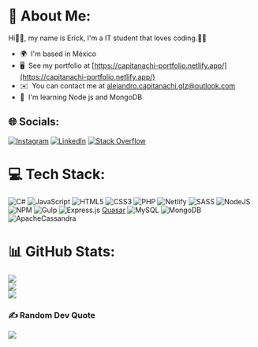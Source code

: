 # 💫 About Me: 
Hi👋🏻, my name is Erick, I'm a IT student that loves coding.👨‍💻


* 🌍  I'm based in México
* 🖥️  See my portfolio at [https://capitanachi-portfolio.netlify.app/](https://capitanachi-portfolio.netlify.app/)
* ✉️  You can contact me at [alejandro.capitanachi.glz@outlook.com](mailto:alejandro.capitanachi.glz@outlook.com)
* 🧠  I'm learning Node js and MongoDB


## 🌐 Socials:
[![Instagram](https://img.shields.io/badge/Instagram-%23E4405F.svg?logo=Instagram&logoColor=white)](https://instagram.com/alejandrocapitanachi06) [![LinkedIn](https://img.shields.io/badge/LinkedIn-%230077B5.svg?logo=linkedin&logoColor=white)](https://linkedin.com/in/alejandro-capitanachi-a5b002240) [![Stack Overflow](https://img.shields.io/badge/-Stackoverflow-FE7A16?logo=stack-overflow&logoColor=white)](https://stackoverflow.com/users/21367138) 

# 💻 Tech Stack:
![C#](https://img.shields.io/badge/c%23-%23239120.svg?style=for-the-badge&logo=c-sharp&logoColor=white) ![JavaScript](https://img.shields.io/badge/javascript-%23323330.svg?style=for-the-badge&logo=javascript&logoColor=%23F7DF1E) ![HTML5](https://img.shields.io/badge/html5-%23E34F26.svg?style=for-the-badge&logo=html5&logoColor=white) ![CSS3](https://img.shields.io/badge/css3-%231572B6.svg?style=for-the-badge&logo=css3&logoColor=white) ![PHP](https://img.shields.io/badge/php-%23777BB4.svg?style=for-the-badge&logo=php&logoColor=white) ![Netlify](https://img.shields.io/badge/netlify-%23000000.svg?style=for-the-badge&logo=netlify&logoColor=#00C7B7) ![SASS](https://img.shields.io/badge/SASS-hotpink.svg?style=for-the-badge&logo=SASS&logoColor=white) ![NodeJS](https://img.shields.io/badge/node.js-6DA55F?style=for-the-badge&logo=node.js&logoColor=white) ![NPM](https://img.shields.io/badge/NPM-%23000000.svg?style=for-the-badge&logo=npm&logoColor=white) ![Gulp](https://img.shields.io/badge/GULP-%23CF4647.svg?style=for-the-badge&logo=gulp&logoColor=white) ![Express.js](https://img.shields.io/badge/express.js-%23404d59.svg?style=for-the-badge&logo=express&logoColor=%2361DAFB) [Quasar](https://img.shields.io/badge/Quasar-16B7FB?style=for-the-badge&logo=quasar&logoColor=black) ![MySQL](https://img.shields.io/badge/mysql-%2300f.svg?style=for-the-badge&logo=mysql&logoColor=white) ![MongoDB](https://img.shields.io/badge/MongoDB-%234ea94b.svg?style=for-the-badge&logo=mongodb&logoColor=white) ![ApacheCassandra](https://img.shields.io/badge/cassandra-%231287B1.svg?style=for-the-badge&logo=apache-cassandra&logoColor=white)
# 📊 GitHub Stats:
![](https://github-readme-stats.vercel.app/api?username=Capi02&theme=midnight-purple&hide_border=false&include_all_commits=true&count_private=true)<br/>
![](https://github-readme-streak-stats.herokuapp.com/?user=Capi02&theme=midnight-purple&hide_border=false)<br/>
![](https://github-readme-stats.vercel.app/api/top-langs/?username=Capi02&theme=midnight-purple&hide_border=false&include_all_commits=true&count_private=true&layout=compact)

### ✍️ Random Dev Quote
![](https://quotes-github-readme.vercel.app/api?type=horizontal&theme=dark)





